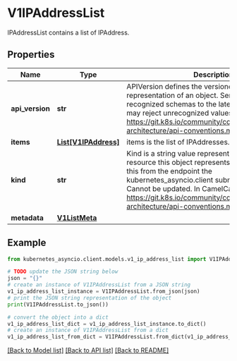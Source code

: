 # V1IPAddressList

IPAddressList contains a list of IPAddress.

## Properties

Name | Type | Description | Notes
------------ | ------------- | ------------- | -------------
**api_version** | **str** | APIVersion defines the versioned schema of this representation of an object. Servers should convert recognized schemas to the latest internal value, and may reject unrecognized values. More info: https://git.k8s.io/community/contributors/devel/sig-architecture/api-conventions.md#resources | [optional] 
**items** | [**List[V1IPAddress]**](V1IPAddress.md) | items is the list of IPAddresses. | 
**kind** | **str** | Kind is a string value representing the REST resource this object represents. Servers may infer this from the endpoint the kubernetes_asyncio.client submits requests to. Cannot be updated. In CamelCase. More info: https://git.k8s.io/community/contributors/devel/sig-architecture/api-conventions.md#types-kinds | [optional] 
**metadata** | [**V1ListMeta**](V1ListMeta.md) |  | [optional] 

## Example

```python
from kubernetes_asyncio.client.models.v1_ip_address_list import V1IPAddressList

# TODO update the JSON string below
json = "{}"
# create an instance of V1IPAddressList from a JSON string
v1_ip_address_list_instance = V1IPAddressList.from_json(json)
# print the JSON string representation of the object
print(V1IPAddressList.to_json())

# convert the object into a dict
v1_ip_address_list_dict = v1_ip_address_list_instance.to_dict()
# create an instance of V1IPAddressList from a dict
v1_ip_address_list_from_dict = V1IPAddressList.from_dict(v1_ip_address_list_dict)
```
[[Back to Model list]](../README.md#documentation-for-models) [[Back to API list]](../README.md#documentation-for-api-endpoints) [[Back to README]](../README.md)


